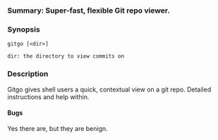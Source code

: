 ### Summary: Super-fast, flexible Git repo viewer.

### Synopsis
```
gitgo [<dir>]

dir: the directory to view commits on
```

### Description

Gitgo gives shell users a quick, contextual view on a git repo.  Detailed instructions
and help within.

#### Bugs

Yes there are, but they are benign.
